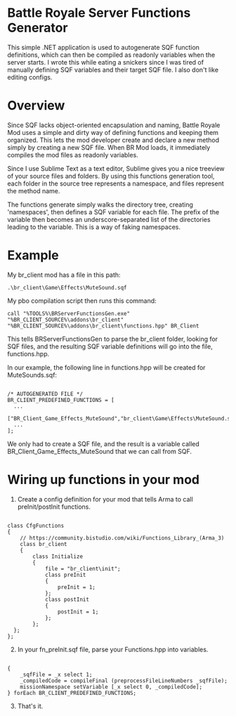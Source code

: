 # Battle Royale Server Functions Generator
This simple .NET application is used to autogenerate SQF function definitions, which can then be compiled as readonly variables when the server starts.  I wrote this while eating a snickers since I was tired of manually defining SQF variables and their target SQF file.  I also don't like editing configs.

# Overview
Since SQF lacks object-oriented encapsulation and naming, Battle Royale Mod uses a simple and dirty way of defining functions and keeping them organized.  This lets the mod developer create and declare a new method simply by creating a new SQF file.  When BR Mod loads, it immediately compiles the mod files as readonly variables.

Since I use Sublime Text as a text editor, Sublime gives you a nice treeview of your source files and folders.  By using this functions generation tool, each folder in the source tree represents a namespace, and files represent the method name.

The functions generate simply walks the directory tree, creating 'namespaces', then defines a SQF variable for each file.  The prefix of the variable then becomes an underscore-separated list of the directories leading to the variable.  This is a way of faking namespaces.

# Example
My br_client mod has a file in this path:
<pre><code>.\br_client\Game\Effects\MuteSound.sqf</pre></code>

My pbo compilation script then runs this command:
<pre><code>call "%TOOLS%\BRServerFunctionsGen.exe" "%BR_CLIENT_SOURCE%\addons\br_client" "%BR_CLIENT_SOURCE%\addons\br_client\functions.hpp" BR_Client</pre></code>

This tells BRServerFunctionsGen to parse the br_client folder, looking for SQF files, and the resulting SQF variable definitions will go into the file, functions.hpp.

In our example, the following line in functions.hpp will be created for MuteSounds.sqf:
<pre><code>
/* AUTOGENERATED FILE */
BR_CLIENT_PREDEFINED_FUNCTIONS = [
  ...
	["BR_Client_Game_Effects_MuteSound","br_client\Game\Effects\MuteSound.sqf"],
  ...
];
</pre></code>

We only had to create a SQF file, and the result is a variable called BR_Client_Game_Effects_MuteSound that we can call from SQF.

# Wiring up functions in your mod
1. Create a config definition for your mod that tells Arma to call preInit/postInit functions.

<pre><code>
class CfgFunctions
{
	// https://community.bistudio.com/wiki/Functions_Library_(Arma_3)
	class br_client
	{
		class Initialize
		{
			file = "br_client\init";
			class preInit
			{
				preInit = 1;
			};
			class postInit
			{
				postInit = 1;
			};
		};
  };
};
</pre></code>

2. In your fn_preInit.sqf file, parse your Functions.hpp into variables.

<pre><code>
{
	_sqfFile = _x select 1;
	_compiledCode = compileFinal (preprocessFileLineNumbers _sqfFile);
	missionNamespace setVariable [_x select 0, _compiledCode];
} forEach BR_CLIENT_PREDEFINED_FUNCTIONS;
</pre></code>

3. That's it.
